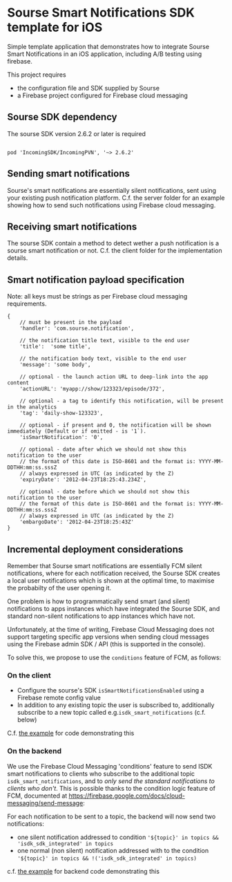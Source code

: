 Sourse Smart Notifications SDK template for iOS
===============================================

Simple template application that demonstrates how to integrate Sourse Smart Notifications in an iOS application, including A/B testing using firebase. 

This project requires
- the configuration file and SDK supplied by Sourse
- a Firebase project configured for Firebase cloud messaging


## Sourse SDK dependency

The sourse SDK version 2.6.2 or later is required

```

pod 'IncomingSDK/IncomingPVN', '~> 2.6.2'

```

## Sending smart notifications

Sourse's smart notifications are essentially silent notifications, sent using your existing push notification 
platform. C.f. the server folder for an example showing how to send such notifications using Firebase 
cloud messaging.

## Receiving smart notifications

The sourse SDK contain a method to detect wether a push notification is a sourse smart notification
or not. C.f. the client folder for the implementation details. 


## Smart notification payload specification

Note: all keys must be strings as per Firebase cloud messaging requirements. 

```
{
    // must be present in the payload
    'handler': 'com.sourse.notification',

    // the notification title text, visible to the end user
    'title':  'some title',

    // the notification body text, visible to the end user
    'message': 'some body', 

    // optional - the launch action URL to deep-link into the app content
    'actionURL': 'myapp://show/123323/episode/372',

    // optional - a tag to identify this notification, will be present in the analytics
    'tag': 'daily-show-123323',

    // optional - if present and 0, the notification will be shown immediately (Default or if omitted - is '1`).
    'isSmartNotification': '0',

    // optional - date after which we should not show this notification to the user
	// the format of this date is ISO-8601 and the format is: YYYY-MM-DDTHH:mm:ss.sssZ
	// always expressed in UTC (as indicated by the Z)
    'expiryDate': '2012-04-23T18:25:43.234Z',
    
    // optional - date before which we should not show this notification to the user
	// the format of this date is ISO-8601 and the format is: YYYY-MM-DDTHH:mm:ss.sssZ
	// always expressed in UTC (as indicated by the Z)
    'embargoDate': '2012-04-23T18:25:43Z'
}
```

## Incremental deployment considerations

Remember that Sourse smart notifications are essentially FCM silent notifications, 
where for each notification received, the Sourse SDK creates a local user notifications which is shown at the optimal time, 
to maximise the probabilty of the user opening it. 

One problem is how to programmatically send smart (and silent) notifications to apps instances which have integrated the Sourse SDK, 
and standard non-silent notifications to app instances which have not. 

Unfortunately, at the time of writing, Firebase Cloud Messaging does not support targeting specific app versions when sending cloud messages using the Firebase admin SDK / API (this is supported in the console).

To solve this, we propose to use the `conditions` feature of FCM, as follows: 

### On the client

- Configure the sourse's SDK `isSmartNotificationsEnabled` using a Firebase remote config value
- In addition to any existing topic the user is subscribed to, additionally subscribe to a new topic called e.g.`isdk_smart_notifications` (c.f. below)

C.f. [the example](client/SmartNotificationsDemo/SmartNotificationsDemo/AppDelegate.swift) for code demonstrating this

### On the backend

We use the Firebase Cloud Messaging 'conditions' feature to send ISDK smart notifications to clients who subscribe to the additional topic `isdk_smart_notifications`, and to *only send the standard notifications to clients who don't*. This is possible thanks to the condition logic feature of FCM, documented at https://firebase.google.com/docs/cloud-messaging/send-message:

For each notification to be sent to a topic, the backend will now send two notifications: 
- one silent notification addressed to condition `'${topic}' in topics && 'isdk_sdk_integrated' in topics`
- one normal (non silent) notification addressed with to the condition `'${topic}' in topics && !('isdk_sdk_integrated' in topics)`

c.f. [the example](server/sendNotifications.js) for backend code demonstrating this